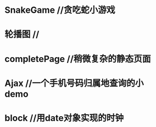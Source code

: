 # SnakeGame  //贪吃蛇小游戏
# 轮播图  //
# completePage //稍微复杂的静态页面
# Ajax //一个手机号码归属地查询的小demo
# block //用date对象实现的时钟
